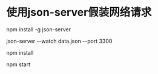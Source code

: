 
# 使用json-server假装网络请求
npm install -g json-server

json-server --watch data.json --port 3300

npm install

npm start
```
